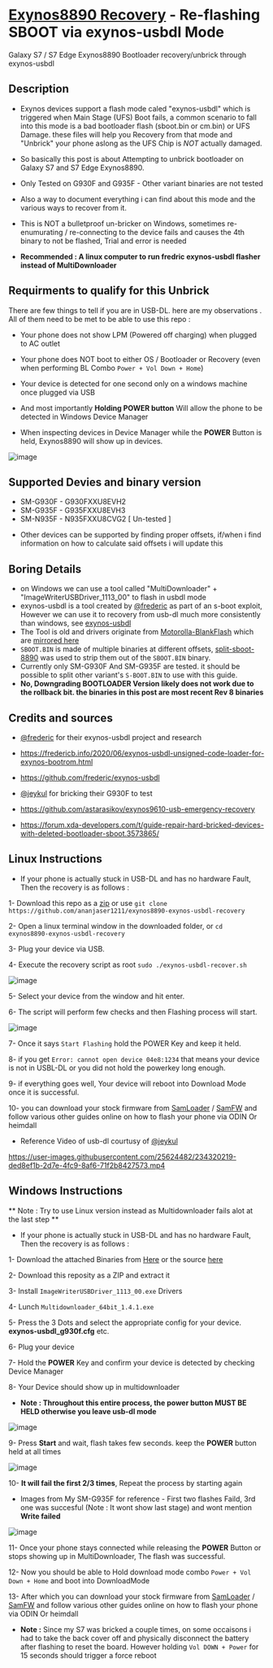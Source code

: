 # [Exynos8890 Recovery](https://github.com/ananjaser1211/exynos8890-exynos-usbdl-recovery) - Re-flashing SBOOT via exynos-usbdl Mode
 Galaxy S7 / S7 Edge Exynos8890 Bootloader recovery/unbrick through exynos-usbdl

## Description
- Exynos devices support a flash mode caled "exynos-usbdl" which is triggered when Main Stage (UFS) Boot fails, a common scenario to fall into this mode is a bad bootloader flash (sboot.bin or cm.bin) or UFS Damage. these files will help you Recovery from that mode and "Unbrick" your phone aslong as the UFS Chip is *NOT* actually damaged.

- So basically this post is about Attempting to unbrick bootloader on Galaxy S7 and S7 Edge Exynos8890.

- Only Tested on G930F and G935F - Other variant binaries are not tested

- Also a way to document everything i can find about this mode and the various ways to recover from it.

- This is NOT a bulletproof un-bricker on Windows, sometimes re-enumurating / re-connecting to the device fails and causes the 4th binary to not be flashed, Trial and error is needed

- **Recommended : A linux computer to run fredric exynos-usbdl flasher instead of MultiDownloader**

## Requirments to qualify for this Unbrick
There are few things to tell if you are in USB-DL. here are my observations . All of them need to be met to be able to use this repo :

- Your phone does not show LPM (Powered off charging) when plugged to AC outlet

- Your phone does NOT boot to either OS / Bootloader or Recovery (even when performing BL Combo `Power + Vol Down + Home`)

- Your device is detected for one second only on a windows machine once plugged via USB

- And most importantly **Holding POWER button** Will allow the phone to be detected in Windows Device Manager

- When inspecting devices in Device Manager while the **POWER** Button is held, Exynos8890 will show up in devices.

![image](https://user-images.githubusercontent.com/25624482/234079282-18fb0dc5-6f18-4e70-a6d0-94411ba36208.png)

## Supported Devies and binary version
- SM-G930F - G930FXXU8EVH2
- SM-G935F - G935FXXU8EVH3
- SM-N935F - N935FXXU8CVG2 [ Un-tested ]

* Other devices can be supported by finding proper offsets, if/when i find information on how to calculate said offsets i will update this

## Boring Details
- on Windows we can use a tool called "MultiDownloader" + "ImageWriterUSBDriver_1113_00" to flash in usbdl mode
- exynos-usbdl is a tool created by [@frederic](https://github.com/frederic) as part of an s-boot exploit, However we can use it to recovery from usb-dl much more consistently than windows, see [exynos-usbdl](https://github.com/frederic/exynos-usbdl)
- The Tool is old and drivers originate from [Motorolla-BlankFlash](https://mirrors.lolinet.com/firmware/motorola/troika/blankflash/) which are [mirrored here](https://github.com/ananjaser1211/exynos8890-exynos-usbdl-recovery/releases/tag/usb-dl)
- `SBOOT.BIN` is made of multiple binaries at different offsets, [split-sboot-8890](https://github.com/frederic/exynos-usbdl/blob/master/scripts/split-sboot-8890.sh) was used to strip them out of the `SBOOT.BIN` binary.
- Currently only SM-G930F And SM-G935F are tested. it should be possible to split other variant's `S-BOOT.BIN` to use with this guide.
- **No, Downgrading BOOTLOADER Version likely does not work due to the rollback bit. the binaries in this post are most recent Rev 8 binaries**

## Credits and sources
- [@frederic](https://github.com/frederic) for their exynos-usbdl project and research

- https://fredericb.info/2020/06/exynos-usbdl-unsigned-code-loader-for-exynos-bootrom.html

- https://github.com/frederic/exynos-usbdl

- [@jeykul](https://github.com/JeyKul) for bricking their G930F to test

- https://github.com/astarasikov/exynos9610-usb-emergency-recovery

- https://forum.xda-developers.com/t/guide-repair-hard-bricked-devices-with-deleted-bootloader-sboot.3573865/

## Linux Instructions

- If your phone is actually stuck in USB-DL and has no hardware Fault, Then the recovery is as follows :

1- Download this repo as a [zip](https://github.com/ananjaser1211/exynos8890-exynos-usbdl-recovery/archive/refs/heads/main.zip) or use `git clone https://github.com/ananjaser1211/exynos8890-exynos-usbdl-recovery`

2- Open a linux terminal window in the downloaded folder, or `cd exynos8890-exynos-usbdl-recovery`

3- Plug your device via USB.

4- Execute the recovery script as root `sudo ./exynos-usbdl-recover.sh`

![image](https://user-images.githubusercontent.com/25624482/234318977-40fa020a-8f3c-4740-99a8-5869373c8af5.png)

5- Select your device from the window and hit enter.

6- The script will perform few checks and then Flashing process will start.

![image](https://user-images.githubusercontent.com/25624482/234319135-e28b827c-bf88-4528-80b0-2bf084ab7f5b.png)

7- Once it says `Start Flashing` hold the POWER Key and keep it held.

8- if you get `Error: cannot open device 04e8:1234` that means your device is not in USBL-DL or you did not hold the powerkey long enough.

9- if everything goes well, Your device will reboot into Download Mode once it is successful.

10- you can download your stock firmware from [SamLoader](https://github.com/zacharee/SamloaderKotlin) / [SamFW](samfw.com) and follow various other guides online on how to flash your phone via ODIN Or heimdall

- Reference Video of usb-dl courtusy of [@jeykul](https://github.com/JeyKul)

https://user-images.githubusercontent.com/25624482/234320219-ded8ef1b-2d7e-4fc9-8af6-71f2b8427573.mp4

## Windows Instructions

** Note : Try to use Linux version instead as Multidownloader fails alot at the last step **

- If your phone is actually stuck in USB-DL and has no hardware Fault, Then the recovery is as follows :

1- Download the attached Binaries from [Here](https://github.com/ananjaser1211/exynos8890-exynos-usbdl-recovery/releases/tag/usb-dl) or the source [here](https://mirrors.lolinet.com/firmware/motorola/troika/blankflash/)

2- Download this reposity as a ZIP and extract it

3- Install `ImageWriterUSBDriver_1113_00.exe` Drivers

4- Lunch `Multidownloader_64bit_1.4.1.exe`

5- Press the 3 Dots and select the appropriate config for your device. **exynos-usbdl_g930f.cfg** etc.

6- Plug your device

7- Hold the **POWER** Key and confirm your device is detected by checking Device Manager

8- Your Device should show up in multidownloader

- **Note : Throughout this entire process, the power button MUST BE HELD otherwise you leave usb-dl mode**

![image](https://user-images.githubusercontent.com/25624482/234083783-86e231b6-8289-4bda-9e5e-8d05d02445f0.png)

9- Press **Start** and wait, flash takes few seconds. keep the **POWER** button held at all times

![image](https://user-images.githubusercontent.com/25624482/234083831-9d5323da-37ff-4151-af96-38fccaf53519.png)

10- **It will fail the first 2/3 times**, Repeat the process by starting again

- Images from My SM-G935F for reference - First two flashes Faild, 3rd one was succesful (Note : It wont show last stage) and wont mention **Write failed**

![image](https://user-images.githubusercontent.com/25624482/234087087-1c88540a-032e-40b1-b6f7-e64f1d436bb4.png)

11- Once your phone stays connected while releasing the **POWER** Button or stops showing up in MultiDownloader, The flash was successful.

12- Now you should be able to Hold download mode combo `Power + Vol Down + Home` and boot into DownloadMode

13- After which you can download your stock firmware from [SamLoader](https://github.com/zacharee/SamloaderKotlin) / [SamFW](samfw.com) and follow various other guides online on how to flash your phone via ODIN Or heimdall

- **Note :** Since my S7 was bricked a couple times, on some occaisons i had to take the back cover off and physically disconnect the battery after flashing to reset the board. However holding `Vol DOWN + Power` for 15 seconds should trigger a force reboot
